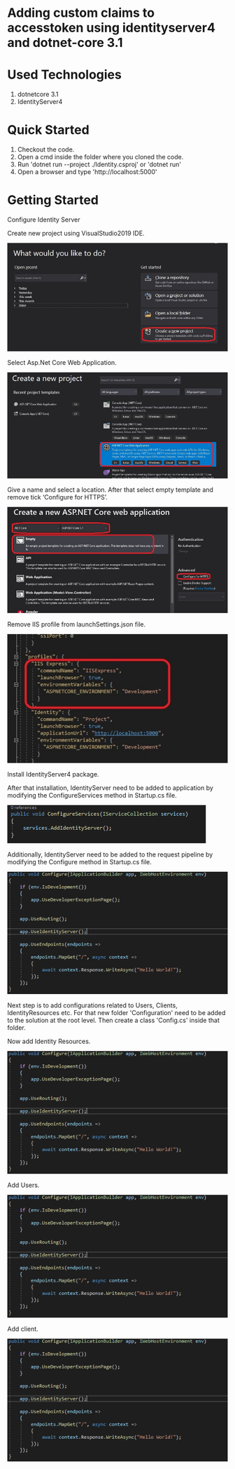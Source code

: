 # Adding custom claims to accesstoken using identityserver4 and dotnet-core 3.1

# Used Technologies

1. dotnetcore 3.1
2. IdentityServer4

# Quick Started

1. Checkout the code.
2. Open a cmd inside the folder where you cloned the code.
3. Run 'dotnet run --project ./Identity.csproj' or 'dotnet run'
4. Open a browser and type 'http://localhost:5000'

# Getting Started

Configure Identity Server

Create new project using VisualStudio2019 IDE.

![create-project](./images/create-project.jpg)

Select Asp.Net Core Web Application.

![select-webapp](./images/select-webapp.jpg)

Give a name and select a location. After that select empty template and remove tick ‘Configure for HTTPS’.

![empty-template](./images/http-empty.jpg)

Remove IIS profile from launchSettings.json file.

![launch-settings](./images/launchsettings.jpg)

Install IdentityServer4 package.

After that installation, IdentityServer need to be added to application by modifying the ConfigureServices method in Startup.cs file.

![launch-settings](./images/configureservice.PNG)

Additionally, IdentityServer need to be added to the request pipeline by modifying the Configure method in Startup.cs file.

![launch-settings](./images/configure.PNG)

Next step is to add configurations related to Users, Clients, IdentityResources etc. For that new folder 'Configuration' need to be added to the solution at the root level. Then create a class 'Config.cs' inside that folder.

Now add Identity Resources.

![identity-resources](./images/configure.PNG)

Add Users.

![users](./images/configure.PNG)

Add client.

![client](./images/configure.PNG)




